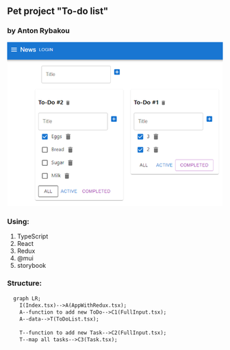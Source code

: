 ## Pet project "To-do list"
### by Anton Rybakou

![img.png](img.png)

### Using:
1. TypeScript
2. React
3. Redux
4. @mui
5. storybook

### Structure:
```mermaid
  graph LR;
    I(Index.tsx)-->A(AppWithRedux.tsx);
    A--function to add new ToDo-->C1(FullInput.tsx);
    A--data-->T(ToDoList.tsx);
    
    T--function to add new Task-->C2(FullInput.tsx);
    T--map all tasks-->C3(Task.tsx);
```